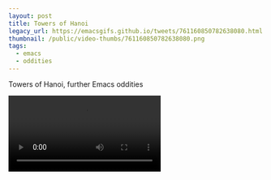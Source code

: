 ```yaml
---
layout: post
title: Towers of Hanoi
legacy_url: https://emacsgifs.github.io/tweets/761160850782638080.html
thumbnail: /public/video-thumbs/761160850782638080.png
tags:
  - emacs
  - oddities
---
```


Towers of Hanoi, further Emacs oddities

<video controls autoplay loop>
  <source src="/public/videos/761160850782638080.mp4" type="video/mp4">
    Sorry your browser does not support the video tag, maybe time to upgrade?
</video>
